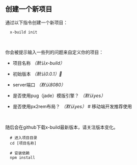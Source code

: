 ## 创建一个新项目

通过以下指令创建一个新项目：

```
  x-build init
```

&emsp;

你会被提示输入一些列的问题来自定义你的项目：

- 项目名称 *（默认x-build）*

- 初始版本 *（默认0.0.1）*

- server端口 *（默认8080）*

- 是否使用pug（jade）模版引擎？ *（默认yes）*

- 是否使用px2rem布局？ *（默认yes）* # 移动端开发推荐使用

&emsp;

随后会在github下载x-build最新版本，请关注版本变化。

```
  # 进入项目目录
  cd [项目名称]

  # 安装依赖
  npm install
```